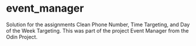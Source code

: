 # event_manager
Solution for the assignments Clean Phone Number, Time Targeting, and Day of the Week Targeting. 
This was part of the project Event Manager from the Odin Project.

